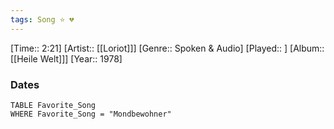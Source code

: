 ```yaml
---
tags: Song ⭐ 💔
---
```

[Time:: 2:21]
[Artist:: [[Loriot]]]
[Genre:: Spoken & Audio]
[Played:: ]
[Album:: [[Heile Welt]]]
[Year:: 1978]
### Dates
````dataview
TABLE Favorite_Song
WHERE Favorite_Song = "Mondbewohner"
````